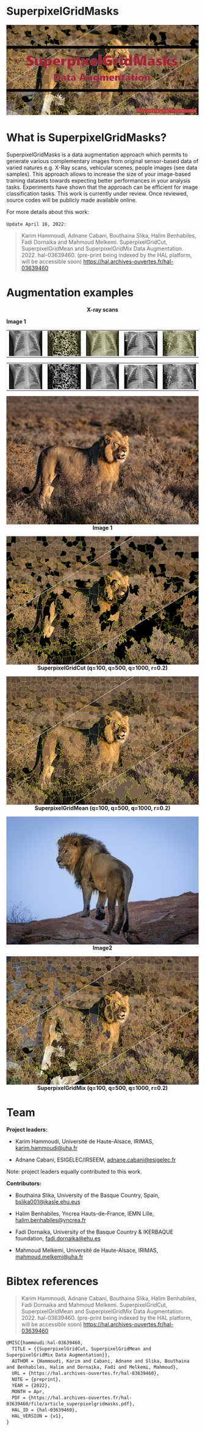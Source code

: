 
# SuperpixelGridMasks

<img alt="SuperpixelGridMasks data augmentation" src="SuperpixelGridMasks.png"></img>

# What is SuperpixelGridMasks?

SuperpixelGridMasks is a data augmentation approach which permits to generate various complementary images from original sensor-based data of varied natures e.g. X-Ray scans,  vehicular scenes, people images (see data samples). This approach allows to increase the size of your image-based training datasets towards expecting better performances in your analysis tasks. Experiments have shown that the approach can be efficient for image classification tasks. This work is currently under review. Once reviewed, source codes will be publicly made available online. 

For more details about this work:

`Update April 16, 2022:` 

> Karim Hammoudi, Adnane Cabani, Bouthaina Slika, Halim Benhabiles, Fadi Dornaika and Mahmoud Melkemi. SuperpixelGridCut, SuperpixelGridMean and SuperpixelGridMix Data Augmentation. 2022. hal-03639460. (pre-print being indexed by the HAL platform, will be accessible soon)
>  <a href=https://hal.archives-ouvertes.fr/hal-03639460>https://hal.archives-ouvertes.fr/hal-03639460</a>


# Augmentation examples

<p align="center">
<div align="center">
<b>X-ray scans</b></div> 
</p>

<table>
<tr>
<td><img alt="Data tree" width="200px" align="center" src="examples/xray_image1.jpeg"/></td>
  <b>Image 1</b>
<td><img alt="Data tree" width="200px" align="center" src="examples/xray_SuperpixelGridCut1000P04boundaries.jpeg"/></td>
  <td><img alt="Data tree" width="200px" align="center" src="examples/xray_SuperpixelGridMean1000P04boundaries.jpeg"/></td>
  <td><img alt="Data tree" width="200px" align="center" src="examples/xray_image2.jpeg"/></td>
  <td><img alt="Data tree" width="200px" align="center" src="examples/xray_SuperpixelGridMix1000P04boundaries.jpeg"/></td>
</tr>
</table>

<table>
<tr>
<td><img alt="Data tree" width="200px" align="center" src="examples/xray_image1.jpeg"/></td>
<td><img alt="Data tree" width="200px" align="center" src="examples/xray_SuperpixelGridCut1000P04.jpeg"/></td>
  <td><img alt="Data tree" width="200px" align="center" src="examples/xray_SuperpixelGridMean1000P04.jpeg"/></td>
  <td><img alt="Data tree" width="200px" align="center" src="examples/xray_image2.jpeg"/></td>
  <td><img alt="Data tree" width="200px" align="center" src="examples/xray_SuperpixelGridMix1000P04.jpeg"/></td>
</tr>
</table>




<p align="center">
<div align="center">
<img alt="Image1" align="center" src="Image1.jpg"></img><br>
<b>Image 1</b></div> 
</p>

<p align="center">
<div align="center">
<img alt="SuperpixelGridCut" align="center" src="SuperpixelGridCut.png"></img><br>
<b>SuperpixelGridCut (q=100, q=500, q=1000, r=0.2)</b></div> 
</p>

<p align="center">
<div align="center">
<img alt="SuperpixelGridMean" align="center" src="SuperpixelGridMean.png"></img><br>
<b>SuperpixelGridMean (q=100, q=500, q=1000, r=0.2)</b></div> 
</p>


<p align="center">
<div align="center">
<img alt="Image2" align="center" src="Image2.jpg"></img><br>
<b>Image2</b></div> 
</p>

<p align="center">
<div align="center">
<img alt="SuperpixelGridMix" align="center" src="SuperpixelGridMix.png"></img><br>
<b>SuperpixelGridMix (q=100, q=500, q=1000, r=0.2)</b></div> 
</p>


# Team

<b>Project leaders: </b>

- Karim Hammoudi, Université de Haute-Alsace, IRIMAS, [karim.hammoudi@uha.fr](mailto:karim.hammoudi@uha.fr)

- Adnane Cabani, ESIGELEC/IRSEEM, [adnane.cabani@esigelec.fr](mailto:adnane.cabani@esigelec.fr)

Note: project leaders equally contributed to this work.

<b>Contributors: </b>

- Bouthaina Slika, University of the Basque Country, Spain, [bslika001@ikasle.ehu.eus](mailto:bslika001@ikasle.ehu.eus)

- Halim Benhabiles, Yncrea Hauts-de-France, IEMN Lille, [halim.benhabiles@yncrea.fr](mailto:halim.benhabiles@yncrea.fr)

- Fadi Dornaika, University of the Basque Country \& IKERBAQUE foundation, [fadi.dornaika@ehu.es](mailto:fadi.dornaika@ehu.es)

- Mahmoud Melkemi, Université de Haute-Alsace, IRIMAS, [mahmoud.melkemi@uha.fr](mailto:mahmoud.melkemi@uha.fr)


# Bibtex references

> Karim Hammoudi, Adnane Cabani, Bouthaina Slika, Halim Benhabiles, Fadi Dornaika and Mahmoud Melkemi. SuperpixelGridCut, SuperpixelGridMean and SuperpixelGridMix Data Augmentation. 2022. hal-03639460. (pre-print being indexed by the HAL platform, will be accessible soon)
>  <a href=https://hal.archives-ouvertes.fr/hal-03639460>https://hal.archives-ouvertes.fr/hal-03639460</a>

```
@MISC{hammoudi:hal-03639460,
  TITLE = {{SuperpixelGridCut, SuperpixelGridMean and SuperpixelGridMix Data Augmentation}},
  AUTHOR = {Hammoudi, Karim and Cabani, Adnane and Slika, Bouthaina and Benhabiles, Halim and Dornaika, Fadi and Melkemi, Mahmoud},
  URL = {https://hal.archives-ouvertes.fr/hal-03639460},
  NOTE = {preprint},
  YEAR = {2022},
  MONTH = Apr,
  PDF = {https://hal.archives-ouvertes.fr/hal-03639460/file/article_superpixelgridmasks.pdf},
  HAL_ID = {hal-03639460},
  HAL_VERSION = {v1},
}
